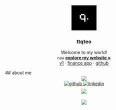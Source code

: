 <a id="readme-top"></a>

<br />
<div align="center">
  <a href="https://github.com/ttqteo/ttqteo">
    <img src="public/logo.png" alt="Logo" width="80" height="80">
  </a>

  <h3 align="center">ttqteo</h3>

  <p align="center">
    Welcome to my world!
    <br />
    <code>new</code> <a href="https://ttqteo-v2.vercel.app" target="_blank"><strong>explore my website »</strong></a>
    <br />
    <a href="https://ttqteo.vercel.app">v1</a>
    &middot;
    <a href="https://ttqteo-finance.vercel.app">finance app</a>
    &middot;
    <a href="https://github.com/ttqteo/ttqteo">github</a>
  </p>
</div>
## about me

<div align="center">
  <img src="https://github-readme-stats.vercel.app/api?username=ttqteo&show_icons=true&count_private=true&hide_border=true" align="center" />
</div>  

<div align="center">
  <a href="https://github.com/ttqteo" target="_blank">
    <img src=https://img.shields.io/badge/github-%2324292e.svg?&style=for-the-badge&logo=github&logoColor=white alt=github style="margin-bottom: 5px;" />
  </a>
  <a href="https://linkedin.com/in/ttqteo" target="_blank">
    <img src=https://img.shields.io/badge/linkedin-%231E77B5.svg?&style=for-the-badge&logo=linkedin&logoColor=white alt=linkedin style="margin-bottom: 5px;" />
  </a>
  <div align="center">
    <img src="https://komarev.com/ghpvc/?username=ttqteo&&style=flat-square" align="center" />
  </div>  
</div> 

<br/>  

<div align="center">
  <a href="https://www.buymeacoffee.com/rishavanand" target="_blank" style="display: inline-block;">
    <img
      src="https://img.shields.io/badge/Donate-Buy%20Me%20A%20Coffee-orange.svg?style=flat-square&logo=buymeacoffee" 
      align="center"
    />
  </a>
</div>
<br />
